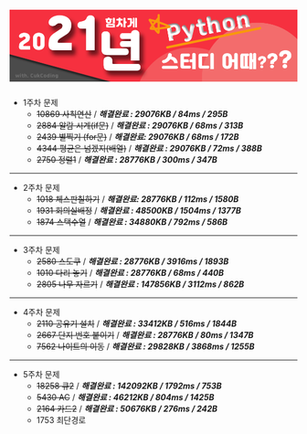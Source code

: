 # ![screenshot](./img/title.png)



* 1주차 문제
  * ~~10869 사칙연산~~ / ***해결완료 :  29076KB / 84ms / 295B***
  * ~~2884 알람 시계(if문)~~ / ***해결완료 : 29076KB / 68ms / 313B***
  * ~~2439 별찍기 (for문)~~ / ***해결완료: 29076KB / 68ms / 172B***
  * ~~4344 평균은 넘겠지(배열)~~ / ***해결완료 : 29076KB / 72ms / 388B***
  * ~~2750 정렬1~~ / ***해결완료 : 28776KB / 300ms / 347B***

---

+ 2주차 문제
  + ~~1018 체스판칠하기~~ / ***해결완료: 28776KB / 112ms / 1580B***
  + ~~1931 회의실배정~~ / ***해결완료 : 48500KB / 1504ms / 1377B***
  + ~~1874 스택수열~~ / ***해결완료 : 34880KB / 792ms / 586B***

---

+ 3주차 문제
  + ~~2580 스도쿠~~ /  ***해결완료 : 28776KB / 3916ms / 1893B***
  + ~~1010 다리  놓기~~ / ***해결완료 : 28776KB / 68ms / 440B***
  + ~~2805 나무 자르기~~ / ***해결완료 : 147856KB / 3112ms / 862B***

---

+ 4주차 문제
  + ~~2110 공유기 설치~~ / ***해결완료 : 33412KB / 516ms / 1844B***
  + ~~2667 단지 번호 붙이기~~ / ***해결완료 : 28776KB / 80ms / 1347B***
  + ~~7562 나이트의 이동~~ / ***해결완료 : 29828KB / 3868ms / 1255B***

---

+ 5주차 문제
  + ~~18258 큐2~~ / ***해결완료 : 142092KB / 1792ms / 753B***
  + ~~5430 AC~~ / ***해결완료 : 46212KB / 804ms / 1425B***
  + ~~2164 카드2~~ / ***해결완료 : 50676KB / 276ms / 242B***
  + 1753 최단경로